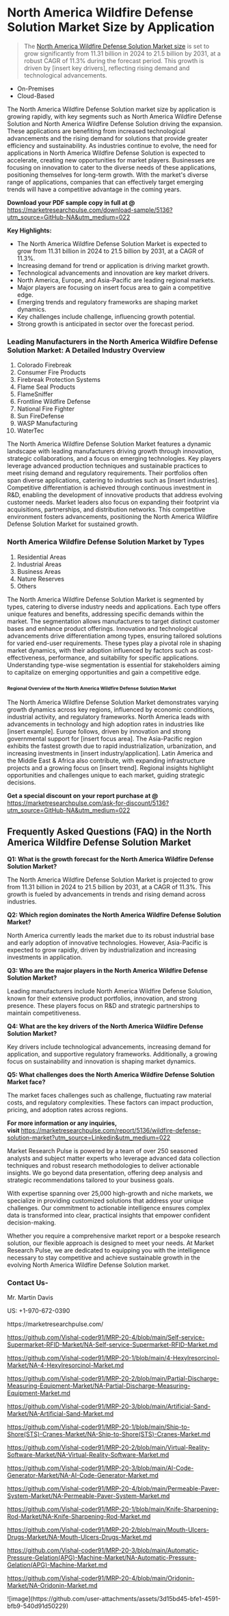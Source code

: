 <h1>North America Wildfire Defense Solution Market&nbsp;Size by Application</h1><blockquote><p>The <a href="https://marketresearchpulse.com/download-sample/5136?utm_source=GitHub-NA&amp;utm_medium=022">North America Wildfire Defense Solution Market size</a> is set to grow significantly from 11.31 billion in 2024 to 21.5 billion by 2031, at a robust CAGR of 11.3% during the forecast period. This growth is driven by [insert key drivers], reflecting rising demand and technological advancements.</p></blockquote><ul><li>On-Premises<li> Cloud-Based</li></ul><p>The North America Wildfire Defense Solution market size by application is growing rapidly, with key segments such as North America Wildfire Defense Solution and North America Wildfire Defense Solution driving the expansion. These applications are benefiting from increased technological advancements and the rising demand for solutions that provide greater efficiency and sustainability. As industries continue to evolve, the need for applications in North America Wildfire Defense Solution is expected to accelerate, creating new opportunities for market players. Businesses are focusing on innovation to cater to the diverse needs of these applications, positioning themselves for long-term growth. With the market's diverse range of applications, companies that can effectively target emerging trends will have a competitive advantage in the coming years.</p><p><strong>Download your PDF sample copy in full at @ </strong><a href="https://marketresearchpulse.com/download-sample/5136?utm_source=GitHub-NA&amp;utm_medium=022">https://marketresearchpulse.com/download-sample/5136?utm_source=GitHub-NA&amp;utm_medium=022</a></p><p><strong>Key Highlights: </strong></p><ul><li>The North America Wildfire Defense Solution Market is expected to grow from 11.31 billion in 2024 to 21.5 billion by 2031, at a CAGR of 11.3%.</li><li>Increasing demand for trend or application is driving market growth.</li><li>Technological advancements and innovation are key market drivers.</li><li>North America, Europe, and Asia-Pacific are leading regional markets.</li><li>Major players are focusing on insert focus area to gain a competitive edge.</li><li>Emerging trends and regulatory frameworks are shaping market dynamics.</li><li>Key challenges include challenge, influencing growth potential.</li><li>Strong growth is anticipated in sector over the forecast period.</li></ul><h3>Leading Manufacturers in the North America Wildfire Defense Solution Market: A Detailed Industry Overview</h3><ol><li>Colorado Firebreak</li><li>Consumer Fire Products</li><li>Firebreak Protection Systems</li><li>Flame Seal Products</li><li>FlameSniffer</li><li>Frontline Wildfire Defense</li><li>National Fire Fighter</li><li>Sun FireDefense</li><li>WASP Manufacturing</li><li>WaterTec</li></ol><div class="flex max-w-full flex-col flex-grow"><div class="min-h-8 text-message flex w-full flex-col items-end gap-2 whitespace-normal break-words [.text-message+&amp;]:mt-5" dir="auto" data-message-author-role="assistant" data-message-id="fd8432e4-4910-450d-b182-61b7bfb0a01f" data-message-model-slug="gpt-4o"><div class="flex w-full flex-col gap-1 empty:hidden first:pt-[3px]"><div class="markdown prose w-full break-words dark:prose-invert light"><p>The North America Wildfire Defense Solution Market features a dynamic landscape with leading manufacturers driving growth through innovation, strategic collaborations, and a focus on emerging technologies. Key players leverage advanced production techniques and sustainable practices to meet rising demand and regulatory requirements. Their portfolios often span diverse applications, catering to industries such as [insert industries]. Competitive differentiation is achieved through continuous investment in R&amp;D, enabling the development of innovative products that address evolving customer needs. Market leaders also focus on expanding their footprint via acquisitions, partnerships, and distribution networks. This competitive environment fosters advancements, positioning the North America Wildfire Defense Solution Market for sustained growth.</p></div></div></div></div><h3>North America Wildfire Defense Solution Market by Types</h3><ol><li>Residential Areas<li> Industrial Areas<li> Business Areas<li> Nature Reserves<li> Others</li></ol><div class="flex max-w-full flex-col flex-grow"><div class="min-h-8 text-message flex w-full flex-col items-end gap-2 whitespace-normal break-words [.text-message+&amp;]:mt-5" dir="auto" data-message-author-role="assistant" data-message-id="084470be-0bb7-4664-bddf-5156b4f41249" data-message-model-slug="gpt-4o-mini"><div class="flex w-full flex-col gap-1 empty:hidden first:pt-[3px]"><div class="markdown prose w-full break-words dark:prose-invert light"><p>The North America Wildfire Defense Solution Market is segmented by types, catering to diverse industry needs and applications. Each type offers unique features and benefits, addressing specific demands within the market. The segmentation allows manufacturers to target distinct customer bases and enhance product offerings. Innovation and technological advancements drive differentiation among types, ensuring tailored solutions for varied end-user requirements. These types play a pivotal role in shaping market dynamics, with their adoption influenced by factors such as cost-effectiveness, performance, and suitability for specific applications. Understanding type-wise segmentation is essential for stakeholders aiming to capitalize on emerging opportunities and gain a competitive edge.</p></div></div></div></div><h3><span style="font-size: 11px;">Regional Overview of the North America Wildfire Defense Solution Market</span></h3><div class="flex max-w-full flex-col flex-grow"><div class="min-h-8 text-message flex w-full flex-col items-end gap-2 whitespace-normal break-words [.text-message+&amp;]:mt-5" dir="auto" data-message-author-role="assistant" data-message-id="e9038762-ce64-4e30-91c9-9bd413514231" data-message-model-slug="gpt-4o-mini"><div class="flex w-full flex-col gap-1 empty:hidden first:pt-[3px]"><div class="markdown prose w-full break-words dark:prose-invert light"><p>The North America Wildfire Defense Solution Market demonstrates varying growth dynamics across key regions, influenced by economic conditions, industrial activity, and regulatory frameworks. North America leads with advancements in technology and high adoption rates in industries like [insert example]. Europe follows, driven by innovation and strong governmental support for [insert focus area]. The Asia-Pacific region exhibits the fastest growth due to rapid industrialization, urbanization, and increasing investments in [insert industry/application]. Latin America and the Middle East &amp; Africa also contribute, with expanding infrastructure projects and a growing focus on [insert trend]. Regional insights highlight opportunities and challenges unique to each market, guiding strategic decisions.</p></div></div></div></div><p><strong>Get a special discount on your report purchase at @ </strong><a href="https://marketresearchpulse.com/ask-for-discount/5136?utm_source=GitHub-NA&amp;utm_medium=022">https://marketresearchpulse.com/ask-for-discount/5136?utm_source=GitHub-NA&amp;utm_medium=022</a></p><h2>Frequently Asked Questions (FAQ) in the North America Wildfire Defense Solution Market</h2><p><strong>Q1: What is the growth forecast for the North America Wildfire Defense Solution Market?</strong></p><p>The North America Wildfire Defense Solution Market is projected to grow from 11.31 billion in 2024 to 21.5 billion by 2031, at a CAGR of 11.3%. This growth is fueled by advancements in trends and rising demand across industries.</p><p><strong>Q2: Which region dominates the North America Wildfire Defense Solution Market?</strong></p><p>North America currently leads the market due to its robust industrial base and early adoption of innovative technologies. However, Asia-Pacific is expected to grow rapidly, driven by industrialization and increasing investments in application.</p><p><strong>Q3: Who are the major players in the North America Wildfire Defense Solution Market?</strong></p><p>Leading manufacturers include North America Wildfire Defense Solution, known for their extensive product portfolios, innovation, and strong presence. These players focus on R&amp;D and strategic partnerships to maintain competitiveness.</p><p><strong>Q4: What are the key drivers of the North America Wildfire Defense Solution Market?</strong></p><p>Key drivers include technological advancements, increasing demand for application, and supportive regulatory frameworks. Additionally, a growing focus on sustainability and innovation is shaping market dynamics.</p><p><strong>Q5: What challenges does the North America Wildfire Defense Solution Market face?</strong></p><p>The market faces challenges such as challenge, fluctuating raw material costs, and regulatory complexities. These factors can impact production, pricing, and adoption rates across regions.</p><p><strong>For more information or any inquiries, visit&nbsp;</strong><a href="https://marketresearchpulse.com/report/5136/wildfire-defense-solution-market?utm_source=Linkedin&utm_medium=022">https://marketresearchpulse.com/report/5136/wildfire-defense-solution-market?utm_source=Linkedin&utm_medium=022</a></p><p>Market Research Pulse is powered by a team of over 250 seasoned analysts and subject matter experts who leverage advanced data collection techniques and robust research methodologies to deliver actionable insights. We go beyond data presentation, offering deep analysis and strategic recommendations tailored to your business goals.</p><p>With expertise spanning over 25,000 high-growth and niche markets, we specialize in providing customized solutions that address your unique challenges. Our commitment to actionable intelligence ensures complex data is transformed into clear, practical insights that empower confident decision-making.</p><p>Whether you require a comprehensive market report or a bespoke research solution, our flexible approach is designed to meet your needs. At Market Research Pulse, we are dedicated to equipping you with the intelligence necessary to stay competitive and achieve sustainable growth in the evolving North America Wildfire Defense Solution market.</p><h3><strong>Contact Us-</strong></h3><p>Mr. Martin Davis</p><p>US: +1-970-672-0390</p><p>https://marketresearchpulse.com/</p><p><a href="https://github.com/Vishal-coder91/MRP-20-4/blob/main/Self-service-Supermarket-RFID-Market/NA-Self-service-Supermarket-RFID-Market.md">https://github.com/Vishal-coder91/MRP-20-4/blob/main/Self-service-Supermarket-RFID-Market/NA-Self-service-Supermarket-RFID-Market.md</a></p><p><a href="https://github.com/Vishal-coder91/MRP-20-1/blob/main/4-Hexylresorcinol-Market/NA-4-Hexylresorcinol-Market.md">https://github.com/Vishal-coder91/MRP-20-1/blob/main/4-Hexylresorcinol-Market/NA-4-Hexylresorcinol-Market.md</a></p><p><a href="https://github.com/Vishal-coder91/MRP-20-2/blob/main/Partial-Discharge-Measuring-Equipment-Market/NA-Partial-Discharge-Measuring-Equipment-Market.md">https://github.com/Vishal-coder91/MRP-20-2/blob/main/Partial-Discharge-Measuring-Equipment-Market/NA-Partial-Discharge-Measuring-Equipment-Market.md</a></p><p><a href="https://github.com/Vishal-coder91/MRP-20-3/blob/main/Artificial-Sand-Market/NA-Artificial-Sand-Market.md">https://github.com/Vishal-coder91/MRP-20-3/blob/main/Artificial-Sand-Market/NA-Artificial-Sand-Market.md</a></p><p><a href="https://github.com/Vishal-coder91/MRP-20-1/blob/main/Ship-to-Shore(STS)-Cranes-Market/NA-Ship-to-Shore(STS)-Cranes-Market.md">https://github.com/Vishal-coder91/MRP-20-1/blob/main/Ship-to-Shore(STS)-Cranes-Market/NA-Ship-to-Shore(STS)-Cranes-Market.md</a></p><p><a href="https://github.com/Vishal-coder91/MRP-20-2/blob/main/Virtual-Reality-Software-Market/NA-Virtual-Reality-Software-Market.md">https://github.com/Vishal-coder91/MRP-20-2/blob/main/Virtual-Reality-Software-Market/NA-Virtual-Reality-Software-Market.md</a></p><p><a href="https://github.com/Vishal-coder91/MRP-20-3/blob/main/AI-Code-Generator-Market/NA-AI-Code-Generator-Market.md">https://github.com/Vishal-coder91/MRP-20-3/blob/main/AI-Code-Generator-Market/NA-AI-Code-Generator-Market.md</a></p><p><a href="https://github.com/Vishal-coder91/MRP-20-4/blob/main/Permeable-Paver-System-Market/NA-Permeable-Paver-System-Market.md">https://github.com/Vishal-coder91/MRP-20-4/blob/main/Permeable-Paver-System-Market/NA-Permeable-Paver-System-Market.md</a></p><p><a href="https://github.com/Vishal-coder91/MRP-20-1/blob/main/Knife-Sharpening-Rod-Market/NA-Knife-Sharpening-Rod-Market.md">https://github.com/Vishal-coder91/MRP-20-1/blob/main/Knife-Sharpening-Rod-Market/NA-Knife-Sharpening-Rod-Market.md</a></p><p><a href="https://github.com/Vishal-coder91/MRP-20-2/blob/main/Mouth-Ulcers-Drugs-Market/NA-Mouth-Ulcers-Drugs-Market.md">https://github.com/Vishal-coder91/MRP-20-2/blob/main/Mouth-Ulcers-Drugs-Market/NA-Mouth-Ulcers-Drugs-Market.md</a></p><p><a href="https://github.com/Vishal-coder91/MRP-20-3/blob/main/Automatic-Pressure-Gelation(APG)-Machine-Market/NA-Automatic-Pressure-Gelation(APG)-Machine-Market.md">https://github.com/Vishal-coder91/MRP-20-3/blob/main/Automatic-Pressure-Gelation(APG)-Machine-Market/NA-Automatic-Pressure-Gelation(APG)-Machine-Market.md</a></p><p><a href="https://github.com/Vishal-coder91/MRP-20-4/blob/main/Oridonin-Market/NA-Oridonin-Market.md">https://github.com/Vishal-coder91/MRP-20-4/blob/main/Oridonin-Market/NA-Oridonin-Market.md</a></p>
![image](https://github.com/user-attachments/assets/3d15bd45-bfe1-4591-bfb9-540d91d50229)
